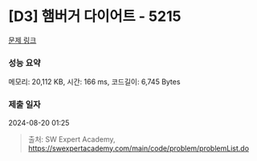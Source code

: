 # [D3] 햄버거 다이어트 - 5215 

[문제 링크](https://swexpertacademy.com/main/code/problem/problemDetail.do?contestProbId=AWT-lPB6dHUDFAVT) 

### 성능 요약

메모리: 20,112 KB, 시간: 166 ms, 코드길이: 6,745 Bytes

### 제출 일자

2024-08-20 01:25



> 출처: SW Expert Academy, https://swexpertacademy.com/main/code/problem/problemList.do